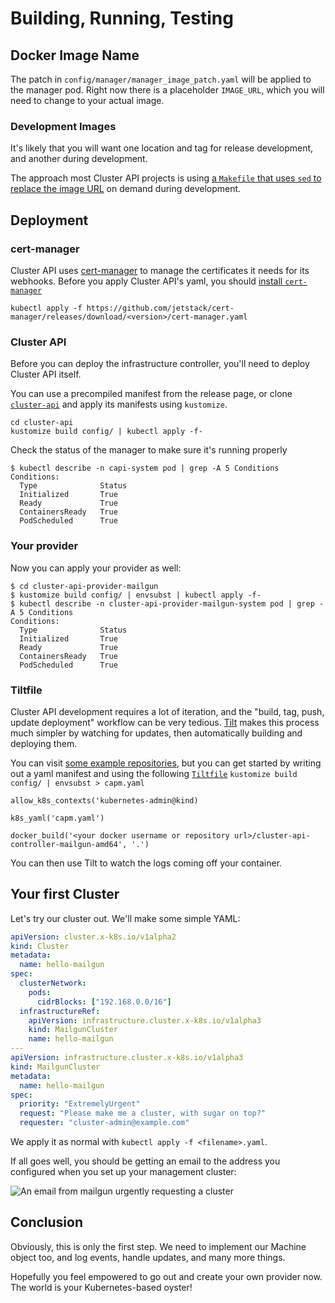 # Building, Running, Testing

## Docker Image Name

The patch in `config/manager/manager_image_patch.yaml` will be applied to the manager pod.
Right now there is a placeholder `IMAGE_URL`, which you will need to change to your actual image.

### Development Images
It's likely that you will want one location and tag for release development, and another during development.

The approach most Cluster API projects is using [a `Makefile` that uses `sed` to replace the image URL][sed] on demand during development.

[sed]: https://github.com/kubernetes-sigs/cluster-api/blob/e0fb83a839b2755b14fbefbe6f93db9a58c76952/Makefile#L201-L204

## Deployment

### cert-manager

Cluster API uses [cert-manager] to manage the certificates it needs for its webhooks.
Before you apply Cluster API's yaml, you should [install `cert-manager`][cm-install]

[cert-manager]: https://github.com/jetstack/cert-manager
[cm-install]: https://docs.cert-manager.io/en/latest/getting-started/install/kubernetes.html

```
kubectl apply -f https://github.com/jetstack/cert-manager/releases/download/<version>/cert-manager.yaml
```

### Cluster API

Before you can deploy the infrastructure controller, you'll need to deploy Cluster API itself.

You can use a precompiled manifest from the release page, or clone [`cluster-api`][capi] and apply its manifests using `kustomize`.

``` shell
cd cluster-api
kustomize build config/ | kubectl apply -f-
```

Check the status of the manager to make sure it's running properly

```shell
$ kubectl describe -n capi-system pod | grep -A 5 Conditions
Conditions:
  Type              Status
  Initialized       True
  Ready             True
  ContainersReady   True
  PodScheduled      True
```

[capi]: https://github.com/kubernetes-sigs/cluster-api

### Your provider

Now you can apply your provider as well:

```
$ cd cluster-api-provider-mailgun
$ kustomize build config/ | envsubst | kubectl apply -f-
$ kubectl describe -n cluster-api-provider-mailgun-system pod | grep -A 5 Conditions
Conditions:
  Type              Status
  Initialized       True
  Ready             True
  ContainersReady   True
  PodScheduled      True
```

### Tiltfile
Cluster API development requires a lot of iteration, and the "build, tag, push, update deployment" workflow can be very tedious.
[Tilt](https://tilt.dev) makes this process much simpler by watching for updates, then automatically building and deploying them.

You can visit [some example repositories][capidev], but you can get started by writing out a yaml manifest and using the following [`Tiltfile`][tiltfile]
`kustomize build config/ | envsubst > capm.yaml`

[capidev]: https://github.com/chuckha/capi-dev
[tiltfile]: https://docs.tilt.dev/tiltfile_concepts.html

```starlark
allow_k8s_contexts('kubernetes-admin@kind)

k8s_yaml('capm.yaml')

docker_build('<your docker username or repository url>/cluster-api-controller-mailgun-amd64', '.')
```

You can then use Tilt to watch the logs coming off your container.

## Your first Cluster

Let's try our cluster out. We'll make some simple YAML:

```yaml
apiVersion: cluster.x-k8s.io/v1alpha2
kind: Cluster
metadata:
  name: hello-mailgun
spec:
  clusterNetwork:
    pods:
      cidrBlocks: ["192.168.0.0/16"]
  infrastructureRef:
    apiVersion: infrastructure.cluster.x-k8s.io/v1alpha3
    kind: MailgunCluster
    name: hello-mailgun
---
apiVersion: infrastructure.cluster.x-k8s.io/v1alpha3
kind: MailgunCluster
metadata:
  name: hello-mailgun
spec:
  priority: "ExtremelyUrgent"
  request: "Please make me a cluster, with sugar on top?"
  requester: "cluster-admin@example.com"
```

We apply it as normal with `kubectl apply -f <filename>.yaml`.

If all goes well, you should be getting an email to the address you configured when you set up your management cluster:

![An email from mailgun urgently requesting a cluster](cluster-email.png)

## Conclusion

Obviously, this is only the first step.
We need to implement our Machine object too, and log events, handle updates, and many more things.

Hopefully you feel empowered to go out and create your own provider now.
The world is your Kubernetes-based oyster!
